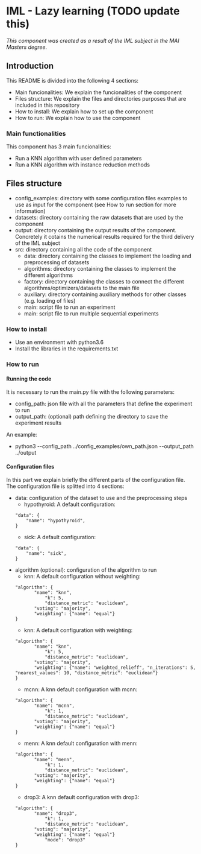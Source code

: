 # IML - Lazy learning (TODO update this)

_This component was created as a result of the IML subject in the MAI Masters degree._

## Introduction

This README is divided into the following 4 sections:
- Main funcionalities: We explain the funcionalities of the component
- Files structure: We explain the files and directories purposes that are included in this repository
- How to install: We explain how to set up the component
- How to run: We explain how to use the component

### Main functionalities

This component has 3 main funcionalities:

- Run a KNN algorithm with user defined parameters
- Run a KNN algorithm with instance reduction methods

## Files structure

- config_examples: directory with some configuration files examples to use as input for the component (see How to run section for more information)
- datasets: directory containing the raw datasets that are used by the component
- output: directory containing the output results of the component. Concretely it cotains the numerical results required for the third delivery of the IML subject
- src: directory containing all the code of the component
    - data: directory containing the classes to implement the loading and preprocessing of datasets
    - algorithms: directory containing the classes to implement the different algorithms
    - factory: directory containing the classes to connect the different algorithms/optimizers/datasets to the main file
    - auxiliary: directory containing auxiliary methods for other classes (e.g. loading of files)
    - main: script file to run an experiment
    - main: script file to run multiple sequential experiments

### How to install

- Use an environment with python3.6
- Install the libraries in the requirements.txt

### How to run

#### Running the code

It is necessary to run the main.py file with the following parameters:
- config_path: json file with all the parameters that define the experiment to run
- output_path: (optional) path defining the directory to save the experiment results

An example:
- python3 --config_path ../config_examples/own_path.json --output_path ../output

#### Configuration files

In this part we explain briefly the different parts of the configuration file. The configuration file is splitted into 4 sections:
- data: configuration of the dataset to use and the preprocessing steps
    - hypothyroid: A default configuration:
    ```
  "data": {
        "name": "hypothyroid",
    }
  ```
    - sick: A default configuration:
    ```
  "data": {
        "name": "sick",
    }
  ```
- algorithm (optional): configuration of the algorithm to run
    - knn: A default configuration without weighting:
    ```
  "algorithm": {
	       "name": "knn",
               "k": 5,
               "distance_metric": "euclidean",
	       "voting": "majority",
	       "weighting": {"name": "equal"}
    }
  ```
    - knn: A default configuration with weighting:
    ```
  "algorithm": {
	       "name": "knn",
               "k": 5,
               "distance_metric": "euclidean",
	       "voting": "majority",
	       "weighting": {"name": "weighted_relieff", "n_iterations": 5, "nearest_values": 10, "distance_metric": "euclidean"}
    }
  ```
    - mcnn: A knn default configuration with mcnn:
    ```
  "algorithm": {
	       "name": "mcnn",
               "k": 1,
               "distance_metric": "euclidean",
	       "voting": "majority",
	       "weighting": {"name": "equal"}
    }
  ```
    - menn: A knn default configuration with menn:
    ```
  "algorithm": {
	       "name": "menn",
               "k": 1,
               "distance_metric": "euclidean",
	       "voting": "majority",
	       "weighting": {"name": "equal"}
    }
  ```
    - drop3: A knn default configuration with drop3:
    ```
  "algorithm": {
	       "name": "drop3",
               "k": 1,
               "distance_metric": "euclidean",
	       "voting": "majority",
	       "weighting": {"name": "equal"}
               "mode": "drop3"
    }
  ```
